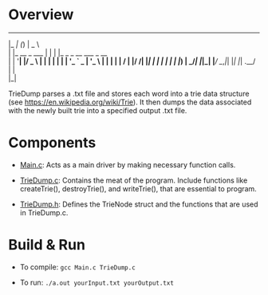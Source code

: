 # Overview

_____    _       ______                       
|_   _|  (_)      |  _  \                      
  | |_ __ _  ___  | | | |_   _ _ __ ___  _ __  
  | | '__| |/ _ \ | | | | | | | '_ ` _ \| '_ \ 
  | | |  | |  __/ | |/ /| |_| | | | | | | |_) |
  \_/_|  |_|\___| |___/  \__,_|_| |_| |_| .__/ 
                                        | |    
                                        |_|  
                                                              

TrieDump parses a .txt file and stores each word into a trie data structure (see https://en.wikipedia.org/wiki/Trie). It then dumps the
data associated with the newly built trie into a specified output .txt file.

# Components

* [Main.c](Main.c): Acts as a main driver by making necessary function calls.

* [TrieDump.c](TrieDump.c): Contains the meat of the program. Include functions like createTrie(), destroyTrie(), and writeTrie(), that are essential to program.

* [TrieDump.h](TrieDump.h): Defines the TrieNode struct and the functions that are used in TrieDump.c.

# Build & Run

* To compile: 
      `gcc Main.c TrieDump.c`

* To run:
      `./a.out yourInput.txt yourOutput.txt`
